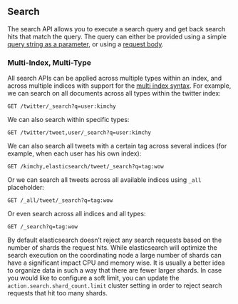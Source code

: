 ## Search

The search API allows you to execute a search query and get back search hits that match the query. The query can either be provided using a simple [query string as a parameter](search-uri-request.html "URI Search"), or using a [request body](search-request-body.html "Request Body Search").

### Multi-Index, Multi-Type

All search APIs can be applied across multiple types within an index, and across multiple indices with support for the [multi index syntax](multi-index.html "Multiple Indices"). For example, we can search on all documents across all types within the twitter index:
    
    
    GET /twitter/_search?q=user:kimchy

We can also search within specific types:
    
    
    GET /twitter/tweet,user/_search?q=user:kimchy

We can also search all tweets with a certain tag across several indices (for example, when each user has his own index):
    
    
    GET /kimchy,elasticsearch/tweet/_search?q=tag:wow

Or we can search all tweets across all available indices using `_all` placeholder:
    
    
    GET /_all/tweet/_search?q=tag:wow

Or even search across all indices and all types:
    
    
    GET /_search?q=tag:wow

By default elasticsearch doesn’t reject any search requests based on the number of shards the request hits. While elasticsearch will optimize the search execution on the coordinating node a large number of shards can have a significant impact CPU and memory wise. It is usually a better idea to organize data in such a way that there are fewer larger shards. In case you would like to configure a soft limit, you can update the `action.search.shard_count.limit` cluster setting in order to reject search requests that hit too many shards.

